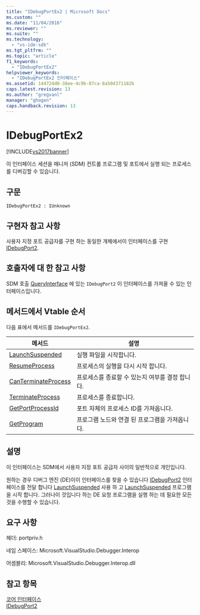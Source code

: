 ```yaml
---
title: "IDebugPortEx2 | Microsoft Docs"
ms.custom: ""
ms.date: "11/04/2016"
ms.reviewer: ""
ms.suite: ""
ms.technology: 
  - "vs-ide-sdk"
ms.tgt_pltfrm: ""
ms.topic: "article"
f1_keywords: 
  - "IDebugPortEx2"
helpviewer_keywords: 
  - "IDebugPortEx2 인터페이스"
ms.assetid: 144724d0-38ee-4c9b-87ca-8a504371182b
caps.latest.revision: 13
ms.author: "gregvanl"
manager: "ghogen"
caps.handback.revision: 13
---
```

# IDebugPortEx2
[!INCLUDE[vs2017banner](../../../code-quality/includes/vs2017banner.md)]

이 인터페이스 세션을 매니저 \(SDM\) 컨트롤 프로그램 및 포트에서 실행 되는 프로세스를 디버깅할 수 있습니다.  
  
## 구문  
  
```  
IDebugPortEx2 : IUnknown  
```  
  
## 구현자 참고 사항  
 사용자 지정 포트 공급자를 구현 하는 동일한 개체에서이 인터페이스를 구현 [IDebugPort2](../../../extensibility/debugger/reference/idebugport2.md).  
  
## 호출자에 대 한 참고 사항  
 SDM 호출 [QueryInterface](/visual-cpp/atl/queryinterface) 에 있는 `IDebugPort2` 이 인터페이스를 가져올 수 있는 인터페이스입니다.  
  
## 메서드에서 Vtable 순서  
 다음 표에서 메서드를 `IDebugPortEx2`.  
  
|메서드|설명|  
|---------|--------|  
|[LaunchSuspended](../../../extensibility/debugger/reference/idebugportex2-launchsuspended.md)|실행 파일을 시작합니다.|  
|[ResumeProcess](../../../extensibility/debugger/reference/idebugportex2-resumeprocess.md)|프로세스의 실행을 다시 시작 합니다.|  
|[CanTerminateProcess](../../../extensibility/debugger/reference/idebugportex2-canterminateprocess.md)|프로세스를 종료할 수 있는지 여부를 결정 합니다.|  
|[TerminateProcess](../../../extensibility/debugger/reference/idebugportex2-terminateprocess.md)|프로세스를 종료합니다.|  
|[GetPortProcessId](../../../extensibility/debugger/reference/idebugportex2-getportprocessid.md)|포트 자체의 프로세스 ID를 가져옵니다.|  
|[GetProgram](../../../extensibility/debugger/reference/idebugportex2-getprogram.md)|프로그램 노드와 연결 된 프로그램을 가져옵니다.|  
  
## 설명  
 이 인터페이스는 SDM에서 사용자 지정 포트 공급자 사이의 일반적으로 개인입니다.  
  
 원하는 경우 디버그 엔진 \(DE\)이이 인터페이스를 찾을 수 있습니다 [IDebugPort2](../../../extensibility/debugger/reference/idebugport2.md) 인터페이스를 전달 합니다 [LaunchSuspended](../../../extensibility/debugger/reference/idebugenginelaunch2-launchsuspended.md) 사용 하 고 [LaunchSuspended](../../../extensibility/debugger/reference/idebugportex2-launchsuspended.md) 프로그램을 시작 합니다.  그러나이 것입니다 하는 DE 요청 프로그램을 실행 하는 데 필요한 모든 것을 수행할 수 있습니다.  
  
## 요구 사항  
 헤더: portpriv.h  
  
 네임 스페이스: Microsoft.VisualStudio.Debugger.Interop  
  
 어셈블리: Microsoft.VisualStudio.Debugger.Interop.dll  
  
## 참고 항목  
 [코어 인터페이스](../../../extensibility/debugger/reference/core-interfaces.md)   
 [IDebugPort2](../../../extensibility/debugger/reference/idebugport2.md)